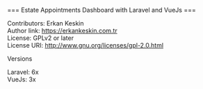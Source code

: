 <p>=== Estate Appointments Dashboard with Laravel and VueJs ===<br>
  
Contributors: Erkan Keskin<br>
Author link: <a href="https://erkankeskin.com.tr">https://erkankeskin.com.tr</a><br>
License: GPLv2 or later<br>
License URI: <a href="http://www.gnu.org/licenses/gpl-2.0.html">http://www.gnu.org/licenses/gpl-2.0.html</a></p>

<p>Versions</p>

Laravel: 6x<br>
VueJs: 3x